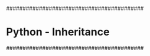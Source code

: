 ##########################################
#	Python - Inheritance		 #
##########################################